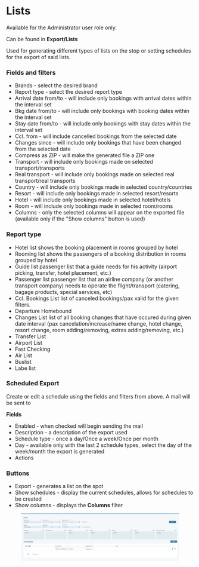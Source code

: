 # Lists

Available for the Administrator user role only.

Can be found in **Export/Lists**

Used for generating different types of lists on the stop or setting schedules for the export of said lists.

### Fields and filters <a href="#fields-and-filters" id="fields-and-filters"></a>

* Brands - select the desired brand
* Report type - select the desired report type
* Arrival date from/to - will include only bookings with arrival dates within the interval set
* Bkg date from/to - will include only bookings with booking dates within the interval set
* Stay date from/to - will include only bookings with stay dates within the interval set
* Ccl. from - will include cancelled bookings from the selected date
* Changes since - will include only bookings that have been changed from the selected date
* Compress as ZIP - will make the generated file a ZIP one
* Transport - will include only bookings made on selected transport/transports
* Real transport - will include only bookings made on selected real transport/real transports
* Country - will include only bookings made in selected country/countries
* Resort - will include only bookings made in selected resort/resorts
* Hotel - will include only bookings made in selected hotel/hotels
* Room - will include only bookings made in selected room/rooms
* Columns - only the selected columns will appear on the exported file (available only if the "Show columns" button is used)

### Report type <a href="#report-type" id="report-type"></a>

* Hotel list shows the booking placement in rooms grouped by hotel
* Rooming list shows the passengers of a booking distribution in rooms grouped by hotel
* Guide list passenger list that a guide needs for his activity (airport picking, transfer, hotel placement, etc.)
* Passenger list passenger list that an airline company (or another transport company) needs to operate the flight/transport (catering, bagage products, special services, etc)
* Ccl. Bookings List list of canceled bookings/pax valid for the given filters.
* Departure Homebound
* Changes List list of all booking changes that have occured during given date interval (pax cancelation/increase/name change, hotel change, resort change, room adding/removing, extras adding/removing, etc.)
* Transfer List
* Airport List
* Fast Checking
* Air List
* Buslist
* Labe list

### Scheduled Export <a href="#scheduled-export" id="scheduled-export"></a>

Create or edit a schedule using the fields and filters from above. A mail will be sent to

**Fields**

* Enabled - when checked will begin sending the mail
* Description - a description of the export used
* Schedule type - once a day/Once a week/Once per month
* Day - available only with the last 2 schedule types, select the day of the week/month the export is generated
* Actions

### Buttons <a href="#buttons" id="buttons"></a>

* Export - generates a list on the spot
* Show schedules - display the current schedules, allows for schedules to be created
* Show columns - displays the **Columns** filter

<figure><img src="../.gitbook/assets/image (23) (1) (1) (1) (1).png" alt=""><figcaption></figcaption></figure>
